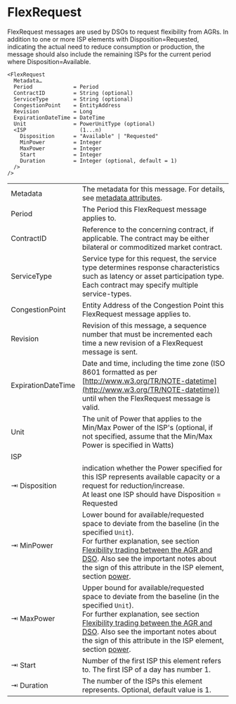 <!--
SPDX-FileCopyrightText: 2020-2023 Contributors to the Shapeshifter project

SPDX-License-Identifier: Apache-2.0
-->

# FlexRequest

FlexRequest messages are used by DSOs to request flexibility from AGRs.
In addition to one or more ISP elements with Disposition=Requested, indicating the actual need to reduce consumption or production, the message should also include the remaining ISPs for the current period where Disposition=Available.

```
<FlexRequest
  Metadata…
  Period             = Period
  ContractID         = String (optional)
  ServiceType        = String (optional)
  CongestionPoint    = EntityAddress
  Revision           = Long
  ExpirationDateTime = DateTime
  Unit               = PowerUnitType (optional)
  <ISP                 (1...n)
    Disposition      = "Available" | "Requested"
    MinPower         = Integer
    MaxPower         = Integer
    Start            = Integer
    Duration         = Integer (optional, default = 1)
  />
/>
```

|                    |                                                                                                                                                                                                                                                                                                                                                                                                |
|--------------------|------------------------------------------------------------------------------------------------------------------------------------------------------------------------------------------------------------------------------------------------------------------------------------------------------------------------------------------------------------------------------------------------|
| Metadata           | The metadata for this message. For details, see [metadata attributes](metadata-attributes.md).                                                                                                                                                                                                                                                                                                 |
| Period             | The Period this FlexRequest message applies to.                                                                                                                                                                                                                                                                                                                                                |
| ContractID         | Reference to the concerning contract, if applicable. The contract may be either bilateral or commoditized market contract.                                                                                                                                                                                                                                                                     |
| ServiceType        | Service type for this request, the service type determines response characteristics such as latency or asset participation type. Each contract may specify multiple service-types.                                                                                                                                                                                                             |
| CongestionPoint    | Entity Address of the Congestion Point this FlexRequest message applies to.                                                                                                                                                                                                                                                                                                                    |
| Revision           | Revision of this message, a sequence number that must be incremented each time a new revision of a FlexRequest message is sent.                                                                                                                                                                                                                                                                |
| ExpirationDateTime | Date and time, including the time zone (ISO 8601 formatted as per [http://www.w3.org/TR/NOTE-datetime](http://www.w3.org/TR/NOTE-datetime)) until when the FlexRequest message is valid.                                                                                                                                                                                                       |
| Unit               | The unit of Power that applies to the Min/Max Power of the ISP's (optional, if not specified, assume that the Min/Max Power is specified in Watts)                                                                                                                                                                                                                                             |
| ISP                |                                                                                                                                                                                                                                                                                                                                                                                                |
| ⇥ Disposition      | indication whether the Power specified for this ISP represents available capacity or a request for reduction/increase.</br>At least one ISP should have Disposition = Requested                                                                                                                                                                                                                |
| ⇥ MinPower         | Lower bound for available/requested space to deviate from the baseline (in the specified `Unit`).</br>For further explanation, see section [Flexibility trading between the AGR and DSO](../../general-description/validate-phase.md#flexibility-trading-between-the-agr-and-dso). Also see the important notes about the sign of this attribute in the ISP element, section [power](power.md). |
| ⇥ MaxPower         | Upper bound for available/requested space to deviate from the baseline (in the specified `Unit`).</br>For further explanation, see section [Flexibility trading between the AGR and DSO](../../general-description/validate-phase.md#flexibility-trading-between-the-agr-and-dso). Also see the important notes about the sign of this attribute in the ISP element, section [power](power.md).  |
| ⇥ Start            | Number of the first ISP this element refers to. The first ISP of a day has number 1.                                                                                                                                                                                                                                                                                                           |
| ⇥ Duration         | The number of the ISPs this element represents. Optional, default value is 1.                                                                                                                                                                                                                                                                                                                  |
